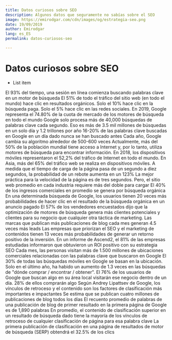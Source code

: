 ```yaml
---
title: Datos curiosos sobre SEO
description: Algunos datos que seguramente no sabías sobre el SEO
image: https://emirodgar.com/cdn/images/og/estrategia-seo.png
date: 19/09/2019
author: Emirodgar
lang: es_ES
permalink: datos-curiosos-seo

--- 
```


# Datos curiosos sobre SEO

 - List item

El 93% del tiempo, una sesión en línea comienza buscando palabras clave en un motor de búsqueda
El 51% de todo el tráfico del sitio web (en todo el mundo) hace clic en resultados orgánicos. Solo el 10% hace clic en la búsqueda paga. Solo el 5% hace clic en las redes sociales.
En 2019, Google representa el 74.80% de la cuota de mercado de los motores de búsqueda en todo el mundo
Google solo procesa más de 40,000 búsquedas de palabras clave cada segundo. Eso es más de 3.5 mil millones de búsquedas en un solo día y 1.2 trillones por año
16-20% de las palabras clave buscadas en Google en un día dado nunca se han buscado antes
Cada año, Google cambia su algoritmo alrededor de 500-600 veces
Actualmente, más del 50% de la población mundial tiene acceso a Internet y, por lo tanto, utiliza motores de búsqueda para encontrar información.
En 2018, los dispositivos móviles representaron el 52,2% del tráfico de Internet en todo el mundo. En Asia, más del 65% del tráfico web se realiza en dispositivos móviles.
A medida que el tiempo de carga de la página pasa de un segundo a diez segundos, la probabilidad de un rebote aumenta en un 123%
La mejor práctica para la velocidad de la página es de tres segundos. Pero, el sitio web promedio en cada industria requiere más del doble para cargar
El 40% de los ingresos comerciales en promedio se genera por búsqueda orgánica
En una determinada búsqueda de Google, los usuarios tienen 20 veces más probabilidades de hacer clic en el resultado de la búsqueda orgánica en un anuncio pagado
El 57% de los vendedores encuestados dijo que la optimización de motores de búsqueda genera más clientes potenciales y clientes para su negocio que cualquier otra táctica de marketing.
Las marcas que publican más publicaciones de blog cada mes generan 4.5 veces más leads
Las empresas que priorizan el SEO y el marketing de contenidos tienen 13 veces más probabilidades de generar un retorno positivo de la inversión.
En un informe de Ascend2, el 81% de las empresas estudiadas informaron que obtuvieron un ROI positivo con su estrategia SEO
Cada mes, las personas visitan más de 1.500 millones de ubicaciones comerciales relacionadas con las palabras clave que buscaron en Google
El 30% de todas las búsquedas móviles en Google se basan en la ubicación.
Solo en el último año, ha habido un aumento de 1.3 veces en las búsquedas de "dónde comprar / encontrar / obtener".
El 76% de los usuarios de Google que buscan algo en su área local visitarán ese negocio dentro de un día. 28% de ellos comprarán algo
Según Andrey Lipattsev de Google, los vínculos de retroceso y el contenido son los factores de clasificación más importantes e impactantes
Se estima que se publican cuatro millones de publicaciones de blog todos los días
El recuento promedio de palabras de una publicación de blog de primer resultado en la primera página de Google es de 1,890 palabras
En promedio, el contenido de clasificación superior en un resultado de búsqueda dado tiene la mayoría de los vínculos de retroceso de cualquier clasificación de página para esa palabra clave
La primera publicación de clasificación en una página de resultados de motor de búsqueda (SERP) obtendrá el 32.5% de los clics
<!--stackedit_data:
eyJoaXN0b3J5IjpbNDU5OTQwNTI5LC0xODc1MzQ5MDkyXX0=
-->